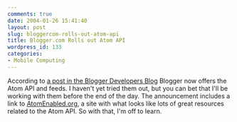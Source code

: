 ```yaml
---
comments: true
date: 2004-01-26 15:41:40
layout: post
slug: bloggercom-rolls-out-atom-api
title: Blogger.com Rolls out Atom API
wordpress_id: 133
categories:
- Mobile Computing
---
```


According to [a post in the Blogger Developers Blog](http://new.blogger.com/developers/2004_01_01_archive.pyra#107091563754937970) Blogger now offers the Atom API and feeds. I haven't yet tried them out, but you can bet that I'll be working with them before the end of the day. The announcement includes a link to [AtomEnabled.org](http://www.atomenabled.org/), a site with what looks like lots of great resources related to the Atom API. So with that, I'm off to learn.
